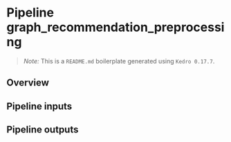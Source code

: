# Pipeline graph_recommendation_preprocessing

> *Note:* This is a `README.md` boilerplate generated using `Kedro 0.17.7`.

## Overview

<!---
Please describe your modular pipeline here.
-->

## Pipeline inputs

<!---
The list of pipeline inputs.
-->

## Pipeline outputs

<!---
The list of pipeline outputs.
-->
